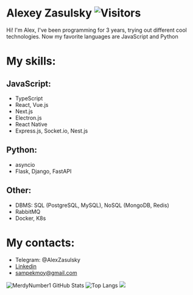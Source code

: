 # Alexey Zasulsky ![Visitors](https://visitor-badge.glitch.me/badge?page_id=MerdyNumber1)

Hi! I'm Alex, I've been programming for 3 years, trying out different cool technologies. Now my favorite languages are JavaScript and Python

# My skills:
## JavaScript:
 - TypeScript
 - React, Vue.js
 - Next.js
 - Electron.js
 - React Native
 - Express.js, Socket.io, Nest.js
## Python:
 - asyncio
 - Flask, Django, FastAPI
## Other:
 - DBMS: SQL (PostgreSQL, MySQL), NoSQL (MongoDB, Redis)
 - RabbitMQ
 - Docker, K8s

# My contacts:
 - Telegram: @AlexZasulsky
 - [Linkedin](https://www.linkedin.com/in/alexey-zasulsky-1b755b201/)
 - <sampekmoy@gmail.com>


![MerdyNumber1 GitHub Stats](https://github-readme-stats.vercel.app/api?username=MerdyNumber1&count_private=true&hide=contribs&show_icons=true&theme=default&layout=compact)
![Top Langs](https://github-readme-stats.vercel.app/api/top-langs/?username=MerdyNumber1&count_private=false&hide=tsql&langs_count=7&theme=default&layout=compact)
![](https://www.codewars.com/users/sampekmoy/badges/large)
